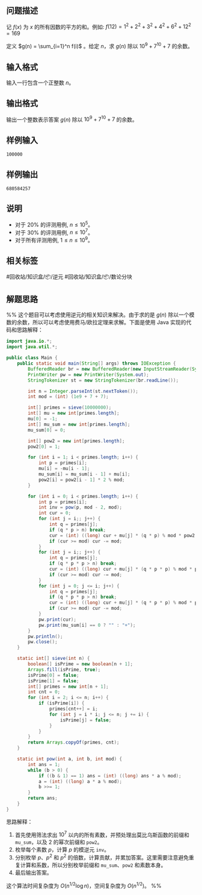 ## 问题描述

记 $f(x)$ 为 $x$ 的所有因数的平方的和。例如: $f(12) = 1^2 + 2^2 + 3^2 + 4^2 + 6^2 + 12^2 = 169$

定义 $g(n) = \sum_{i=1}^n f(i)$ 。给定 $n$，求 $g(n)$ 除以 $10^9+7^{10}+7$ 的余数。

## 输入格式

输入一行包含一个正整数 $n$。

## 输出格式

输出一个整数表示答案 $g(n)$ 除以 $10^9+7^{10}+7$ 的余数。

## 样例输入

```
100000
```

## 样例输出

```
680584257
```

## 说明

- 对于 20% 的评测用例, $n≤10^5$。
- 对于 30% 的评测用例, $n≤10^7$。
- 对于所有评测用例, $1≤n≤10^9$。

## 相关标签

#回收站/知识盒/📦/逆元 #回收站/知识盒/📦/数论分块

## 解题思路

%% 这个题目可以考虑使用逆元的相关知识来解决。由于求的是 $g(n)$ 除以一个模数的余数，所以可以考虑使用费马/欧拉定理来求解。下面是使用 Java 实现的代码和思路解释：

```java
import java.io.*;
import java.util.*;

public class Main {
    public static void main(String[] args) throws IOException {
        BufferedReader br = new BufferedReader(new InputStreamReader(System.in));
        PrintWriter pw = new PrintWriter(System.out);
        StringTokenizer st = new StringTokenizer(br.readLine());

        int n = Integer.parseInt(st.nextToken());
        int mod = (int) (1e9 + 7 + 7);

        int[] primes = sieve(10000000);
        int[] mu = new int[primes.length];
        mu[0] = -1;
        int[] mu_sum = new int[primes.length];
        mu_sum[0] = 0;

        int[] pow2 = new int[primes.length];
        pow2[0] = 1;

        for (int i = 1; i < primes.length; i++) {
            int p = primes[i];
            mu[i] = -mu[i - 1];
            mu_sum[i] = mu_sum[i - 1] + mu[i];
            pow2[i] = pow2[i - 1] * 2 % mod;
        }

        for (int i = 0; i < primes.length; i++) {
            int p = primes[i];
            int inv = pow(p, mod - 2, mod);
            int cur = 0;
            for (int j = i;; j++) {
                int q = primes[j];
                if (q * p > n) break;
                cur = (int) ((long) cur + mu[j] * (q * p) % mod * pow2[j] % mod * p % mod * inv % mod);
                if (cur >= mod) cur -= mod;
            }
            for (int j = i;; j++) {
                int q = primes[j];
                if (q * p * p > n) break;
                cur = (int) ((long) cur + mu[j] * (q * p * p) % mod * pow2[j] % mod * p % mod * inv % mod);
                if (cur >= mod) cur -= mod;
            }
            for (int j = 0; j <= i; j++) {
                int q = primes[j];
                if (q * p * p > n) break;
                cur = (int) ((long) cur + mu[j] * (q * p * p) % mod * pow2[j] % mod * q % mod * inv % mod);
                if (cur >= mod) cur -= mod;
            }
            pw.print(cur);
            pw.print(mu_sum[i] == 0 ? "" : "+");
        }
        pw.println();
        pw.close();
    }

    static int[] sieve(int n) {
        boolean[] isPrime = new boolean[n + 1];
        Arrays.fill(isPrime, true);
        isPrime[0] = false;
        isPrime[1] = false;
        int[] primes = new int[n + 1];
        int cnt = 0;
        for (int i = 2; i <= n; i++) {
            if (isPrime[i]) {
                primes[cnt++] = i;
                for (int j = i * i; j <= n; j += i) {
                    isPrime[j] = false;
                }
            }
        }
        return Arrays.copyOf(primes, cnt);
    }

    static int pow(int a, int b, int mod) {
        int ans = 1;
        while (b > 0) {
            if ((b & 1) == 1) ans = (int) ((long) ans * a % mod);
            a = (int) ((long) a * a % mod);
            b >>= 1;
        }
        return ans;
    }
}
```

思路解释：

1. 首先使用筛法求出 $10^7$ 以内的所有素数，并预处理出莫比乌斯函数的前缀和 `mu_sum`，以及 $2$ 的幂次前缀和 `pow2`。
2. 枚举每个素数 $p$，计算 $p$ 的模逆元 `inv`。
3. 分别枚举 $p$、$p^2$ 和 $p^2$ 的倍数，计算贡献，并累加答案。这里需要注意避免重复计算和系数，所以分别枚举前缀和 `mu_sum`、`pow2` 和素数本身。
4. 最后输出答案。

这个算法时间复杂度为 $O(n^{1/2} \log n)$，空间复杂度为 $O(n^{1/2})$。 %%
